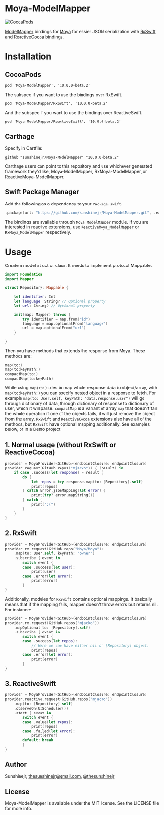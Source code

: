 # Moya-ModelMapper

[![CocoaPods](https://img.shields.io/cocoapods/v/Moya-ModelMapper.svg)](https://github.com/sunshinejr/Moya-ModelMapper)

[ModelMapper](https://github.com/lyft/mapper) bindings for
[Moya](https://github.com/Moya/Moya) for easier JSON serialization with [RxSwift](https://github.com/ReactiveX/RxSwift) and [ReactiveCocoa](https://github.com/ReactiveCocoa/ReactiveCocoa) bindings.

# Installation

## CocoaPods

```
pod 'Moya-ModelMapper', '10.0.0-beta.2'
```

The subspec if you want to use the bindings over RxSwift.
```
pod 'Moya-ModelMapper/RxSwift', '10.0.0-beta.2'
```

And the subspec if you want to use the bindings over ReactiveSwift.
```
pod 'Moya-ModelMapper/ReactiveSwift', '10.0.0-beta.2'
```

## Carthage

Specify in Cartfile:

```
github "sunshinejr/Moya-ModelMapper" "10.0.0-beta.2"
```

Carthage users can point to this repository and use whichever generated framework they'd like, Moya-ModelMapper, RxMoya-ModelMapper, or ReactiveMoya-ModelMapper.

## Swift Package Manager

Add the following as a dependency to your `Package.swift`.

```swift
.package(url: "https://github.com/sunshinejr/Moya-ModelMapper.git", .exact("10.0.0-beta.2"))
```

The bindings are available through `Moya_ModelMapper` module. If you are interested in reactive extensions, use `ReactiveMoya_ModelMapper` or `RxMoya_ModelMapper` respectively.

# Usage

Create a model struct or class. It needs to implement protocol Mappable.

```swift
import Foundation
import Mapper

struct Repository: Mappable {

    let identifier: Int
    let language: String? // Optional property
    let url: String? // Optional property

    init(map: Mapper) throws {
        try identifier = map.from("id")
        language = map.optionalFrom("language")
        url = map.optionalFrom("url")
    }

}
```

Then you have methods that extends the response from Moya. These methods are:
```swift
map(to:)
map(to:keyPath:)
compactMap(to:)
compactMap(to:keyPath)
```

While using `map(to:)` tries to map whole response data to object/array,
with `map(to:keyPath:)` you can specify nested object in a response to
fetch. For example `map(to: User.self, keyPath: "data.response.user")` will go through
dictionary of data, through dictionary of response to dictionary of user, which it
will parse. `compactMap` is a variant of array `map` that doesn't fail the whole operation
if one of the objects fails, it will just remove the object from the array. 
`RxSwift` and `ReactiveCocoa` extensions also have all of the methods, but `RxSwift` have 
optional mapping additionally. See examples below, or in a Demo project.

## 1. Normal usage (without RxSwift or ReactiveCocoa)

```swift
provider = MoyaProvider<GitHub>(endpointClosure: endpointClosure)
provider.request(GitHub.repos("mjacko")) { (result) in
    if case .success(let response) = result {
        do {
            let repos = try response.map(to: [Repository].self)
            print(repos)
        } catch Error.jsonMapping(let error) {
            print(try? error.mapString())
        } catch {
            print(":(")
        }
    }
}
```

## 2. RxSwift
```swift
provider = MoyaProvider<GitHub>(endpointClosure: endpointClosure)
provider.rx.request(GitHub.repo("Moya/Moya"))
    .map(to: User.self, keyPath: "owner")
    .subscribe { event in
        switch event {
        case .success(let user):
            print(user)
        case .error(let error):
            print(error)
        }
}
```

Additionally, modules for `RxSwift` contains optional mappings. It basically means that if the mapping fails, mapper doesn't throw errors but returns nil. For instance:

```swift
provider = MoyaProvider<GitHub>(endpointClosure: endpointClosure)
provider.rx.request(GitHub.repos("mjacko"))
    .mapOptional(to: [Repository].self)
    .subscribe { event in
        switch event {
        case .success(let repos):
            // Here we can have either nil or [Repository] object.
            print(repos)
        case .error(let error):
            print(error)
        }
}
```


## 3. ReactiveSwift
```swift
provider = MoyaProvider<GitHub>(endpointClosure: endpointClosure)
provider.reactive.request(GitHub.repos("mjacko"))
    .map(to: [Repository].self)
    .observeOn(UIScheduler())
    .start { event in
        switch event {
        case .value(let repos):
            print(repos)
        case .failed(let error):
            print(error)
        default: break
        }
}
```

## Author

Sunshinejr, thesunshinejr@gmail.com, <a href="https://twitter.com/thesunshinejr">@thesunshinejr</a>

## License

Moya-ModelMapper is available under the MIT license. See the LICENSE file for more info.
